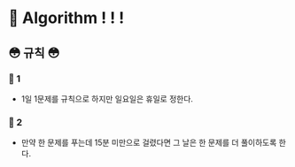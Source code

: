 # 📌 Algorithm ! ! !

## 😳 규칙 😳

### 🌸 1
- 1일 1문제를 규칙으로 하지만 일요일은 휴일로 정한다.

### 🌸 2
- 만약 한 문제를 푸는데 15분 미만으로 걸렸다면 그 날은 한 문제를 더 풀이하도록 한다.
